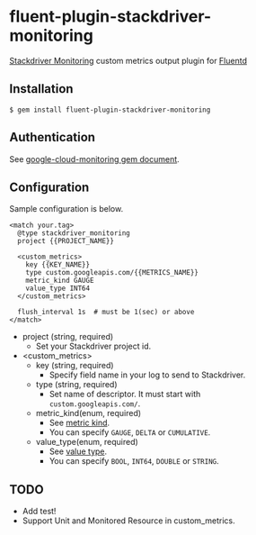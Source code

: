 # fluent-plugin-stackdriver-monitoring

[Stackdriver Monitoring](https://cloud.google.com/monitoring/) custom metrics output plugin for [Fluentd](http://www.fluentd.org/)

## Installation

```shell
$ gem install fluent-plugin-stackdriver-monitoring
```

## Authentication

See [google-cloud-monitoring gem document](https://github.com/GoogleCloudPlatform/google-cloud-ruby/tree/master/google-cloud-monitoring#setup-authentication).

## Configuration

Sample configuration is below.

```
<match your.tag>
  @type stackdriver_monitoring
  project {{PROJECT_NAME}}

  <custom_metrics>
    key {{KEY_NAME}}
    type custom.googleapis.com/{{METRICS_NAME}}
    metric_kind GAUGE
    value_type INT64
  </custom_metrics>

  flush_interval 1s  # must be 1(sec) or above
</match>
```

- project (string, required)
  - Set your Stackdriver project id.
- <custom_metrics>
  - key (string, required)
    - Specify field name in your log to send to Stackdriver.
  - type (string, required)
    - Set name of descriptor. It must start with `custom.googleapis.com/`.
  - metric_kind(enum, required)
    - See [metric kind](https://cloud.google.com/monitoring/api/ref_v3/rest/v3/projects.metricDescriptors#MetricKind).
    - You can specify `GAUGE`, `DELTA` or `CUMULATIVE`.
  - value_type(enum, required)
    - See [value type](https://cloud.google.com/monitoring/api/ref_v3/rest/v3/projects.metricDescriptors#valuetype).
    - You can specify `BOOL`, `INT64`, `DOUBLE` or `STRING`.

## TODO

- Add test!
- Support Unit and Monitored Resource in custom_metrics.
